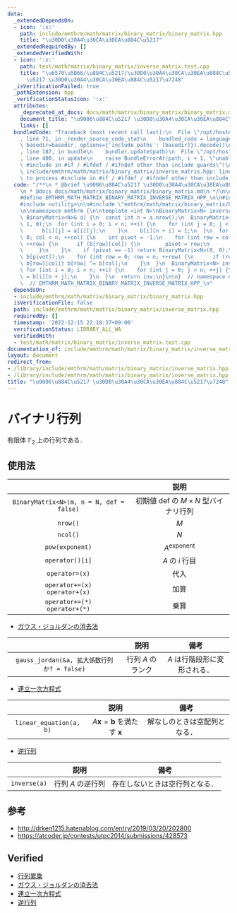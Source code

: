 ```yaml
---
data:
  _extendedDependsOn:
  - icon: ':x:'
    path: include/emthrm/math/matrix/binary_matrix/binary_matrix.hpp
    title: "\u30D0\u30A4\u30CA\u30EA\u884C\u5217"
  _extendedRequiredBy: []
  _extendedVerifiedWith:
  - icon: ':x:'
    path: test/math/matrix/binary_matrix/inverse_matrix.test.cpp
    title: "\u6570\u5B66/\u884C\u5217/\u30D0\u30A4\u30CA\u30EA\u884C\u5217/\u9006\u884C\
      \u5217 \u30D0\u30A4\u30CA\u30EA\u884C\u5217\u7248"
  _isVerificationFailed: true
  _pathExtension: hpp
  _verificationStatusIcon: ':x:'
  attributes:
    _deprecated_at_docs: docs/math/matrix/binary_matrix/binary_matrix.md
    document_title: "\u9006\u884C\u5217 \u30D0\u30A4\u30CA\u30EA\u884C\u5217\u7248"
    links: []
  bundledCode: "Traceback (most recent call last):\n  File \"/opt/hostedtoolcache/Python/3.9.16/x64/lib/python3.9/site-packages/onlinejudge_verify/documentation/build.py\"\
    , line 71, in _render_source_code_stat\n    bundled_code = language.bundle(stat.path,\
    \ basedir=basedir, options={'include_paths': [basedir]}).decode()\n  File \"/opt/hostedtoolcache/Python/3.9.16/x64/lib/python3.9/site-packages/onlinejudge_verify/languages/cplusplus.py\"\
    , line 187, in bundle\n    bundler.update(path)\n  File \"/opt/hostedtoolcache/Python/3.9.16/x64/lib/python3.9/site-packages/onlinejudge_verify/languages/cplusplus_bundle.py\"\
    , line 400, in update\n    raise BundleErrorAt(path, i + 1, \"unable to process\
    \ #include in #if / #ifdef / #ifndef other than include guards\")\nonlinejudge_verify.languages.cplusplus_bundle.BundleErrorAt:\
    \ include/emthrm/math/matrix/binary_matrix/inverse_matrix.hpp: line 12: unable\
    \ to process #include in #if / #ifdef / #ifndef other than include guards\n"
  code: "/**\n * @brief \u9006\u884C\u5217 \u30D0\u30A4\u30CA\u30EA\u884C\u5217\u7248\
    \n * @docs docs/math/matrix/binary_matrix/binary_matrix.md\n */\n\n#ifndef EMTHRM_MATH_MATRIX_BINARY_MATRIX_INVERSE_MATRIX_HPP_\n\
    #define EMTHRM_MATH_MATRIX_BINARY_MATRIX_INVERSE_MATRIX_HPP_\n\n#include <cassert>\n\
    #include <utility>\n\n#include \"emthrm/math/matrix/binary_matrix/binary_matrix.hpp\"\
    \n\nnamespace emthrm {\n\ntemplate <int N>\nBinaryMatrix<N> inverse_matrix(const\
    \ BinaryMatrix<N>& a) {\n  const int n = a.nrow();\n  BinaryMatrix<N> b(n, n <<\
    \ 1, 0);\n  for (int i = 0; i < n; ++i) {\n    for (int j = 0; j < n; ++j) {\n\
    \      b[i][j] = a[i][j];\n    }\n    b[i][n + i] = 1;\n  }\n  for (int col =\
    \ 0; col < n; ++col) {\n    int pivot = -1;\n    for (int row = col; row < n;\
    \ ++row) {\n      if (b[row][col]) {\n        pivot = row;\n        break;\n \
    \     }\n    }\n    if (pivot == -1) return BinaryMatrix<N>(0, 0);\n    std::swap(b[col],\
    \ b[pivot]);\n    for (int row = 0; row < n; ++row) {\n      if (row != col &&\
    \ b[row][col]) b[row] ^= b[col];\n    }\n  }\n  BinaryMatrix<N> inv(n, n);\n \
    \ for (int i = 0; i < n; ++i) {\n    for (int j = 0; j < n; ++j) {\n      inv[i][j]\
    \ = b[i][n + j];\n    }\n  }\n  return inv;\n}\n\n}  // namespace emthrm\n\n#endif\
    \  // EMTHRM_MATH_MATRIX_BINARY_MATRIX_INVERSE_MATRIX_HPP_\n"
  dependsOn:
  - include/emthrm/math/matrix/binary_matrix/binary_matrix.hpp
  isVerificationFile: false
  path: include/emthrm/math/matrix/binary_matrix/inverse_matrix.hpp
  requiredBy: []
  timestamp: '2022-12-15 22:18:37+09:00'
  verificationStatus: LIBRARY_ALL_WA
  verifiedWith:
  - test/math/matrix/binary_matrix/inverse_matrix.test.cpp
documentation_of: include/emthrm/math/matrix/binary_matrix/inverse_matrix.hpp
layout: document
redirect_from:
- /library/include/emthrm/math/matrix/binary_matrix/inverse_matrix.hpp
- /library/include/emthrm/math/matrix/binary_matrix/inverse_matrix.hpp.html
title: "\u9006\u884C\u5217 \u30D0\u30A4\u30CA\u30EA\u884C\u5217\u7248"
---
```

# バイナリ行列

有限体 $\mathbb{F}_2$ 上の行列である．


## 使用法

||説明|
|:--:|:--:|
|`BinaryMatrix<N>(m, n = N, def = false)`|初期値 $\mathrm{def}$ の $M \times N$ 型バイナリ行列|
|`nrow()`|$M$|
|`ncol()`|$N$|
|`pow(exponent)`|$A^\mathrm{exponent}$|
|`operator()[i]`|$A$ の $i$ 行目|
|`operator=(x)`|代入|
|`operator+=(x)`<br>`operator+(x)`|加算|
|`operator+=(*)`<br>`operator+(*)`|乗算|

- [ガウス・ジョルダンの消去法](../gauss_jordan.md)

||説明|備考|
|:--:|:--:|:--:|
|`gauss_jordan(&a, 拡大係数行列か? = false)`|行列 $A$ のランク|$A$ は行階段形に変形される．|

- [連立一次方程式](../linear_equation.md)

||説明|備考|
|:--:|:--:|:--:|
|`linear_equation(a, b)`|$A \boldsymbol{x} = \boldsymbol{b}$ を満たす $\boldsymbol{x}$|解なしのときは空配列となる．|

- [逆行列](../inverse_matrix.md)

||説明|備考|
|:--:|:--:|:--:|
|`inverse(a)`|行列 $A$ の逆行列|存在しないときは空行列となる．|


## 参考

- http://drken1215.hatenablog.com/entry/2019/03/20/202800
- https://atcoder.jp/contests/utpc2014/submissions/428573


## Verified

- [行列累乗](https://atcoder.jp/contests/utpc2014/submissions/9308568)
- [ガウス・ジョルダンの消去法](https://yukicoder.me/submissions/414183)
- [連立一次方程式](https://yukicoder.me/submissions/626481)
- [逆行列](https://onlinejudge.u-aizu.ac.jp/solutions/problem/2624/review/4088806/emthrm/C++14)
